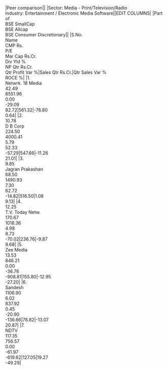 
|Peer comparison||
|Sector: Media - Print/Television/Radio  <br>Industry: Entertainment / Electronic Media Software||EDIT COLUMNS|
|Part of  <br>BSE SmallCap  <br>BSE Allcap  <br>BSE Consumer Discretionary||
|S.No.  <br>Name  <br>CMP Rs.  <br>P/E  <br>Mar Cap Rs.Cr.  <br>Div Yld %  <br>NP Qtr Rs.Cr.  <br>Qtr Profit Var %|Sales Qtr Rs.Cr.|Qtr Sales Var %  <br>ROCE %|
|1.  <br>Netwrk. 18 Media  <br>42.49  <br>6551.96  <br>0.00  <br>-29.09  <br>82.72|561.32|-76.80  <br>0.64|
|2.  <br>10.78  <br>D B Corp  <br>224.50  <br>4000.41  <br>5.79  <br>52.33  <br>-57.29|547.66|-11.26  <br>21.01|
|3.  <br>9.85  <br>Jagran Prakashan  <br>68.50  <br>1490.93  <br>7.30  <br>62.72  <br>-14.82|516.50|1.08  <br>9.13|
|4.  <br>12.25  <br>T.V. Today Netw.  <br>170.67  <br>1018.36  <br>4.98  <br>8.73  <br>-70.02|236.76|-9.87  <br>9.68|
|5.  <br>Zee Media  <br>13.53  <br>846.21  <br>0.00  <br>-36.76  <br>-908.81|155.80|-12.95  <br>-27.20|
|6.  <br>Sandesh  <br>1106.90  <br>6.02  <br>837.92  <br>0.45  <br>-20.90  <br>-136.66|78.82|-13.07  <br>20.87|
|7.  <br>NDTV  <br>117.35  <br>756.57  <br>0.00  <br>-61.97  <br>-619.62|127.05|19.27  <br>-49.29|